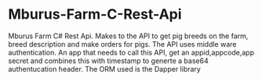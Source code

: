 # Mburus-Farm-C-Rest-Api
Mburus Farm C# Rest Api. Makes to the API to get pig breeds on the farm, breed description and make orders for pigs.
The API uses middle ware authentication.
An app that needs to call this API, get an appid,appcode,app secret and combines this with timestamp to generte a base64 authentucation header.
The ORM used is the Dapper library
